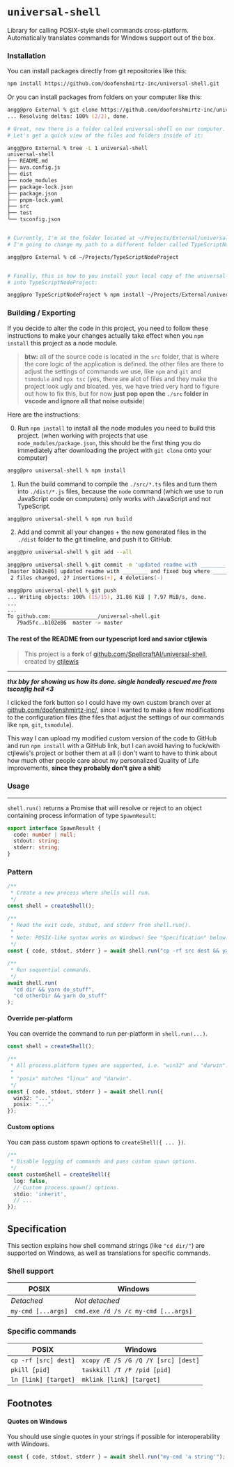 # `universal-shell`

Library for calling POSIX-style shell commands cross-platform. Automatically
translates commands for Windows support out of the box.



### Installation

You can install packages directly from git repositories like this:
```bash
npm install https://github.com/doofenshmirtz-inc/universal-shell.git
```

Or you can install packages from folders on your computer like this:
```zsh
angg@pro External % git clone https://github.com/doofenshmirtz-inc/universal-shell.git
... Resolving deltas: 100% (2/2), done.

# Great, now there is a folder called universal-shell on our computer.
# Let's get a quick view of the files and folders inside of it:

angg@pro External % tree -L 1 universal-shell
universal-shell
├── README.md
├── ava.config.js
├── dist
├── node_modules
├── package-lock.json
├── package.json
├── pnpm-lock.yaml
├── src
├── test
└── tsconfig.json


# Currently, I'm at the folder located at ~/Projects/External/universal-shell.
# I'm going to change my path to a different folder called TypeScriptNodeProject.

angg@pro External % cd ~/Projects/TypeScriptNodeProject


# Finally, this is how to you install your local copy of the universal-shell package 
# into TypeScriptNodeProject:

angg@pro TypeScriptNodeProject % npm install ~/Projects/External/universal-shell
```

### Building / Exporting

If you decide to alter the code in this project, you need to follow these instructions 
to make your changes actually take effect when you `npm install` this project as a 
node module. 

> **btw:** all of the source code is located in the `src` folder, that is where the core logic of the application is defined. the other files are there to adjust the settings of commands we use, like `npm` and `git` and `tsmodule` and `npx tsc` (yes, there are alot of files and they make the project look ugly and bloated. yes, we have tried very hard to figure out how to fix this, but for now **just pop open the `./src` folder in vscode and ignore all that noise outside**)

Here are the instructions:

0. Run `npm install` to install all the node modules you need to build this project. (when working with projects that use `node_modules/package.json`, this should be the first thing you do immediately after downloading the project with `git clone` onto your computer)
```zsh
angg@pro universal-shell % npm install
```

1. Run the build command to compile the `./src/*.ts` files and turn them into `./dist/*.js` files, because the `node` command (which we use to run JavaScript code on computers) only works with JavaScript and not TypeScript.
```zsh
angg@pro universal-shell % npm run build
```
2. Add and commit all your changes + the new generated files in the `./dist` folder to the git timeline, and push it to GitHub. 
```zsh
angg@pro universal-shell % git add --all

angg@pro universal-shell % git commit -m 'updated readme with ________ and fixed bug where ________ in the ______ file.'
[master b102e86] updated readme with ________ and fixed bug where ________ in the ______ file.
 2 files changed, 27 insertions(+), 4 deletions(-)

angg@pro universal-shell % git push
... Writing objects: 100% (15/15), 31.86 KiB | 7.97 MiB/s, done.
...
...
To github.com:_______________/universal-shell.git
   79ad5fc..b102e86  master -> master

```

#### The rest of the README from our typescript lord and savior ctjlewis 

> This project is a **fork** of [github.com/SpellcraftAI/universal-shell](https://github.com/SpellcraftAI/universal-shell), created by [ctjlewis](https://github.com/ctjlewis)
---
***thx bby for showing us how its done. single handedly rescued me from tsconfig hell <3***


I clicked the fork button so I could have my own custom branch over at [github.com/doofenshmirtz-inc/](https://github.com/doofenshmirtz-inc/), since I wanted to make a few modifications to the configuration files (the files that adjust the settings of our commands like `npm`, `git`, `tsmodule`).

This way I can upload my modified custom version of the code to GitHub and run `npm install` with a GitHub link, but I can avoid having to fuck/with ctjlewis's project or bother them at all (i don't want to have to think about how much other people care about my personalized Quality of Life improvements, **since they probably don't give a shit**)


### Usage
---

`shell.run()` returns a Promise that will resolve or reject to an object
containing process information of type `SpawnResult`:

```ts
export interface SpawnResult {
  code: number | null;
  stdout: string;
  stderr: string;
}
```

### Pattern

```ts
/**
 * Create a new process where shells will run.
 */
const shell = createShell();

/**
 * Read the exit code, stdout, and stderr from shell.run().
 * 
 * Note: POSIX-like syntax works on Windows! See "Specification" below.
 */
const { code, stdout, stderr } = await shell.run("cp -rf src dest && yarn --cwd dest some-command");

/**
 * Run sequential commands.
 */
await shell.run(
  "cd dir && yarn do_stuff",
  "cd otherDir && yarn do_stuff"
);
```

#### Override per-platform

You can override the command to run per-platform in `shell.run(...)`.

```ts
const shell = createShell();

/**
 * All process.platform types are supported, i.e. "win32" and "darwin".
 * 
 * "posix" matches "linux" and "darwin".
 */ 
const { code, stdout, stderr } = await shell.run({
  win32: "...",
  posix: "..."
});
```

#### Custom options

You can pass custom spawn options to `createShell({ ... })`.

```ts
/**
 * Disable logging of commands and pass custom spawn options. 
 */
const customShell = createShell({
  log: false,
  // Custom process.spawn() options.
  stdio: 'inherit',
  // ...
});
```

## Specification

This section explains how shell command strings (like `"cd dir/"`) are
supported on Windows, as well as translations for specific commands.

### Shell support

| POSIX | Windows |
| --- | --- |
| *Detached* | *Not detached* |
| `my-cmd [...args]` | `cmd.exe /d /s /c my-cmd [...args]` |

### Specific commands

| POSIX | Windows |
| --- | --- |
| `cp -rf [src] dest]` | `xcopy /E /S /G /Q /Y [src] [dest]` |
| `pkill [pid]` | `taskkill /T /F /pid [pid]` |
| `ln [link] [target]` | `mklink [link] [target]` |

## Footnotes

#### Quotes on Windows

You should use single quotes in your strings if possible for interoperability
with Windows.

```ts
const { code, stdout, stderr } = await shell.run("my-cmd 'a string'");
```
